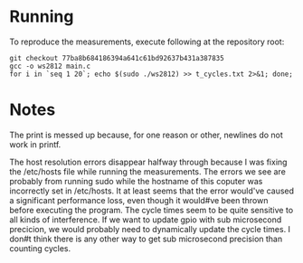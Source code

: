 # Running
To reproduce the measurements, execute following at the repository root:
```
git checkout 77ba8b684186394a641c61bd92637b431a387835
gcc -o ws2812 main.c
for i in `seq 1 20`; echo $(sudo ./ws2812) >> t_cycles.txt 2>&1; done;
```
# Notes
The print is messed up because, for one reason or other, newlines do not work in printf.

The host resolution errors disappear halfway through because I was fixing the /etc/hosts file while running the measurements. The errors we see are probably from running sudo while the hostname of this coputer was incorrectly set in /etc/hosts. It at least seems that the error would've caused a significant performance loss, even though it would#ve been thrown before executing the program. The cycle times seem to be quite sensitive to all kinds of interference. If we want to update gpio with sub microsecond precicion, we would probably need to dynamically update the cycle times. I don#t think there is any other way to get sub microsecond precision than counting cycles.
